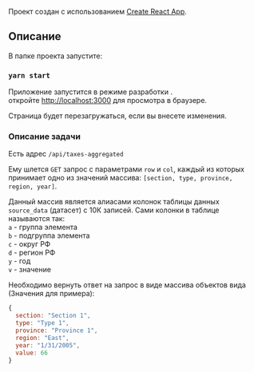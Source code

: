 Проект создан с использованием [Create React App](https://github.com/facebook/create-react-app).

## Описание

В папке проекта запустите:

### `yarn start`

Приложение запустится в режиме разработки .<br />
откройте [http://localhost:3000](http://localhost:3000) для просмотра в браузере.

Страница будет перезагружаться, если вы внесете изменения.<br />

### Описание задачи

Есть адрес `/api/taxes-aggregated`

Ему шлется `GET` запрос с параметрами `row` и `col`, каждый из которых принимает
одно из значений массива: `[section, type, province, region, year]`.

Данный массив является алиасами колонок таблицы данных `source_data` (датасет) c 10К записей.
Сами колонки в таблице называются так:
<br>
`a` - группа элемента<br>
`b` - подгруппа элемента<br>
`c` - округ РФ<br>
`d` - регион РФ<br>
`y` - год<br>
`v` - значение<br>

Необходимо вернуть ответ на запрос в виде массива объектов вида (Значения для примера):<br>
```javascript
{
  section: "Section 1",
  type: "Type 1",
  province: "Province 1",
  region: "East",
  year: "1/31/2005",
  value: 66
}
```
